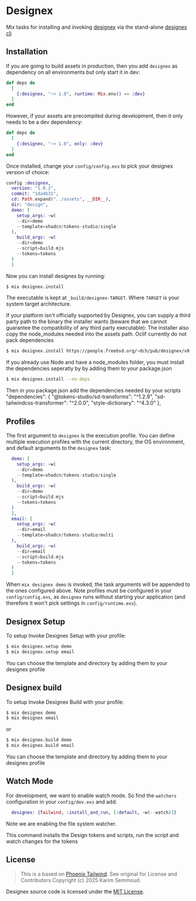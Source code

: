 # Designex

Mix tasks for installing and invoking [designex](https://github.com/netoum/designex_cli) via the
stand-alone [designex cli](https://github.com/netoum/designex_cli/releases/tag/v1.0.2)

## Installation

If you are going to build assets in production, then you add
`designex` as dependency on all environments but only start it
in dev:

```elixir
def deps do
  [
    {:designex, "~> 1.0", runtime: Mix.env() == :dev}
  ]
end
```

However, if your assets are precompiled during development,
then it only needs to be a dev dependency:

```elixir
def deps do
  [
    {:designex, "~> 1.0", only: :dev}
  ]
end
```

Once installed, change your `config/config.exs` to pick your
designex version of choice:

```elixir
config :designex,
  version: "1.0.2",
  commit: "1da4b31",
  cd: Path.expand("../assets", __DIR__),
  dir: "design",
  demo: [
    setup_args: ~w(
    --dir=demo
    --template=shadcn/tokens-studio/single
  ),
    build_args: ~w(
    --dir=demo
    --script=build.mjs
    --tokens=tokens
  )
  ]
```

Now you can install designex by running:

```bash
$ mix designex.install
```

The executable is kept at `_build/designex-TARGET`.
Where `TARGET` is your system target architecture.

If your platform isn't officially supported by Designex,
you can supply a third party path to the binary the installer wants
(beware that we cannot guarantee the compatibility of any third party executable):
The installer also copy the node_modules needed into the assets path. Oclif currently do not pack dependencies

```bash
$ mix designex.install https://people.freebsd.org/~dch/pub/designex/v0.0.1/designex-linux-x64
```

If you already use Node and have a node_modules folder, you must install the dependencies seperatly by by adding them to your package.json

```bash
$ mix designex.install --no-deps
```
Then in you package.json add the dependencies needed by your scripts
  "dependencies": {
    "@tokens-studio/sd-transforms": "^1.2.9",
    "sd-tailwindcss-transformer": "^2.0.0",
    "style-dictionary": "^4.3.0"
  },

## Profiles

The first argument to `designex` is the execution profile.
You can define multiple execution profiles with the current
directory, the OS environment, and default arguments to the
`designex` task:

```elixir
  demo: [
    setup_args: ~w(
    --dir=demo
    --template=shadcn/tokens-studio/single
  ),
    build_args: ~w(
    --dir=demo
    --script=build.mjs
    --tokens=tokens
  )
  ],
  email: [
    setup_args: ~w(
    --dir=email
    --template=shadcn/tokens-studio/multi
  ),
    build_args: ~w(
    --dir=email
    --script=build.mjs
    --tokens=tokens
  )
  ]
```

When `mix designex demo` is invoked, the task arguments will be appended
to the ones configured above. Note profiles must be configured in your
`config/config.exs`, as `designex` runs without starting your application
(and therefore it won't pick settings in `config/runtime.exs`).


## Designex Setup
To setup Invoke Designex Setup with your profile:

```bash
$ mix designex.setup demo
$ mix designex.setup email

```

You can choose the template and directory by adding them to your designex profile


## Designex build
To setup Invoke Designex Build with your profile:

```bash
$ mix designex demo
$ mix designex email
```
or
```bash
$ mix designex.build demo
$ mix designex.build email
```

You can choose the template and directory by adding them to your designex profile

## Watch Mode

For development, we want to enable watch mode. So find the `watchers`
configuration in your `config/dev.exs` and add:

```elixir
  designex: {Tailwind, :install_and_run, [:default, ~w(--watch)]}
```

Note we are enabling the file system watcher.

This command installs the Design tokens and scripts, run the script and watch changes for the tokens

## License

> This is a based on [Phoenix Tailwind](https://github.com/phoenixframework/tailwind). See original for License and Contributors
Copyright (c) 2025 Karim Semmoud.

Designex source code is licensed under the [MIT License](LICENSE.md).
